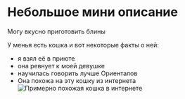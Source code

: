 # Небольшое мини описание
Могу вкусно приготовить блины   

У менья есть кошка и вот некоторые факты о ней:
* я взял её в приюте
* она ревнует к моей девушке 
* научилась говорить лучше Ориенталов   
* Она похожа на эту кошку из интернета   
  ![Примерно похожая кошка в интернете](https://www.kleo.ru/encyclopedia/cat/elit/european_shorthair_01b.jpg)  
